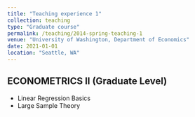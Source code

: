 ```yaml
---
title: "Teaching experience 1"
collection: teaching
type: "Graduate course"
permalink: /teaching/2014-spring-teaching-1
venue: "University of Washington, Department of Economics"
date: 2021-01-01
location: "Seattle, WA"
---
```


## ECONOMETRICS II (Graduate Level)

 - Linear Regression Basics
 - Large Sample Theory
